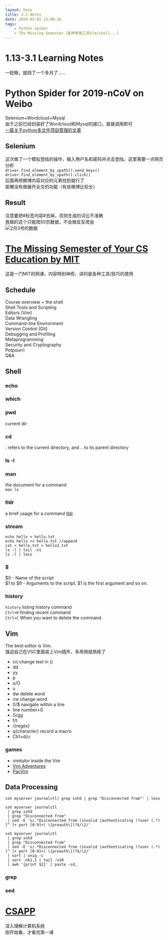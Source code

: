 ```yaml
---
layout: hexo
title: 3.1 Notes
date: 2020-03-01 12:00:28
tags: 
    - Python Spider
    - The Missing Semester（各种常用工具Vim/shell...)
---
```

# 1.13-3.1 Learning Notes
一眨眼，就鸽了一个多月了......
# Python Spider for 2019-nCoV on Weibo
Selenium+Wordcloud+Mysql  
由于之前已经封装好了Wordcloud和Mysql的接口，直接调用即可  
[一篇关于python多文件项目管理的文章](https://zhuanlan.zhihu.com/p/78247846)
## Selenium
这次做了一个模拟登陆的操作，输入用户名和密码并点击登陆。这里需要一点网页分析  
```driver.find_element_by_xpath().send_keys()```  
```driver.find_element_by_xpath().click()```  
后面再把微博内容对应的元素找到就行了  
偷懒没有做展开全文的功能（有些微博比较长）
## Result
注意要把#标签内容#去掉，否则生成的词云不准确   
我做的这个只能爬50页数据，不会做反反爬虫  
![2月3号的数据](https://raw.githubusercontent.com/doutv/Picbed/master/img/weibohot2020-02-03-10-39-39.png)
# [The Missing Semester of Your CS Education by MIT](https://missing.csail.mit.edu/)

这是一门MIT的网课，内容特别神奇，讲的是各种工具/技巧的使用
## Schedule
Course overview + the shell  
Shell Tools and Scripting  
Editors (Vim)  
Data Wrangling  
Command-line Environment  
Version Control (Git)  
Debugging and Profiling  
Metaprogramming  
Security and Cryptography  
Potpourri  
Q&A  
## Shell
### echo
### which
### pwd
current dir
### cd
. refers to the current directory, and .. to its parent directory
### ls -l
### man
the document for a command  
```man ls```
### tldr
a brief usage for a command
[tldr](https://github.com/tldr-pages/tldr)
### stream
```
echo hello > hello.txt
echo hello >> hello.txt //append
cat < hello.txt > hello2.txt
ls -l | tail -n1
ls -l | less
```
### $
$0 - Name of the script  
$1 to $9 - Arguments to the script. $1 is the first argument and so on.
### history
```history```  listing history command  
```Ctrl+R```  finding recent command  
```Ctrl+C``` When you want to delete the command.
## Vim
The best editor is Vim.  
强迫自己在VSC里面装上Vim插件，多用用就熟练了
+ ci( change text in ()
+ dd
+ yy
+ p
+ o/O
+ u 
+ dw delete word
+ cw change word
+ 0/$ navigate within a line
+ line number+G
+ G/gg
+ f/t
+ /{regex} 
+ q{character} record a macro
+ Ctrl+d/u
### games
+ vimtutor inside the Vim
+ [Vim Adventures](https://vim-adventures.com/)
+ [PacVim](https://github.com/jmoon018/PacVim)
## Data Processing
```
ssh myserver journalctl| grep sshd | grep "Disconnected from"' | less

ssh myserver journalctl
 | grep sshd
 | grep "Disconnected from"
 | sed -E 's/.*Disconnected from (invalid |authenticating )?user (.*) [^ ]+ port [0-9]+( \[preauth\])?$/\2/'

ssh myserver journalctl
 | grep sshd
 | grep "Disconnected from"
 | sed -E 's/.*Disconnected from (invalid |authenticating )?user (.*) [^ ]+ port [0-9]+( \[preauth\])?$/\2/'
 | sort | uniq -c
 | sort -nk1,1 | tail -n10
 | awk '{print $2}' | paste -sd,
```
### grep
### sed
# [CSAPP](https://www.bilibili.com/video/av31289365?p=1)
深入理解计算机系统  
刚开始看，才看完第一课


